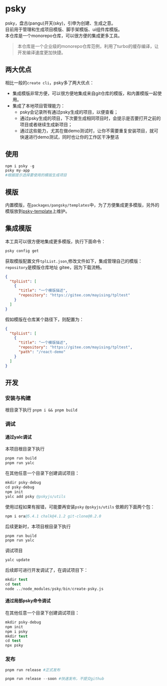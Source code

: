 # psky
psky，盘古(pangu)开天(sky)，引申为创建、生成之意。<br>
目前用于管理和生成项目模版、脚手架模版、ui组件库模版。<br>
本仓库是一个monorepo仓库，可以很方便的集成更多工具。
>本仓库是一个企业级的monorepo仓库范例，利用了turbo的缓存编译，让开发编译速度更加快捷。

## 两大优点
相比一般的`create cli`，psky多了两大优点：
- 集成模版非常方便，可以很方便地集成来自git仓库的模版，和内置模版一起使用。
- 集成了本地项目管理能力：
  - psky会记录所有通过psky生成的项目，以便查看；
  - 通过psky生成的项目，下次要生成相同项目时，会提示是否要打开之前的项目或者继续生成新项目；
  - 通过这些能力，尤其在做demo测试时，让你不需要重复安装项目，就可快速进行demo测试，同时也让你的工作区干净整洁

## 使用
```s
npm i psky -g
psky my-app
#根据提示选择要使用的模版生成项目
```

## 模版
内置模版，在`packages/pangsky/templates`中，为了方便集成更多模版，另外的模版放到[psky-template](https://gitee.com/mayising/psky-template.git)上维护。

## 集成模版
本工具可以很方便地集成更多模版，执行下面命令：
```s
psky config get
```
获取模版配置文件`tplList.json`,修改文件如下，集成管理自己的模版：
`repository`是模版仓库地址 gitee，因为下载流畅。
```json
{
  "tplList": [
    {
      "title": "一个模版描述",
      "repository": "https://gitee.com/mayising/tpltest"
    }
  ]
}
```
假如模版在仓库某个路径下，则配置为：
```json
{
  "tplList": [
    {
      "title": "一个模版描述",
      "repository": "https://gitee.com/mayising/tpltest",
      "path": "/react-demo"
    }
  ]
}
```

## 开发
### 安装与构建
根目录下执行 `pnpm i && pnpm build`

### 调试

#### 通过yalc调试
本项目根目录下执行
```s
pnpm run build
pnpm run yalc
```

在其他任意一个目录下创建调试项目：
```s
mkdir psky-debug
cd psky-debug
npm init
yalc add psky @pskyjs/utils
```
使用过程如果有报错，可能要再安装`psky` `@pskyjs/utils` 依赖的下面两个包：
```s
npm i ora@5.4.1 chalk@4.1.2 git-clone@0.2.0
```
后续更新时，本项目根目录下执行
```s
pnpm run build
pnpm run yalc
```
调试项目
```s
yalc update
```


后续即可进行开发调试了，在调试项目下：
```s
mkdir test
cd test
node ../node_modules/psky/bin/create-psky.js
```


#### 通过局部psky命令调试
在其他任意一个目录下创建调试项目：
```s
mkdir psky-debug
npm init
npm i psky
mkdir test
cd test
npx psky
```


### 发布
```s
pnpm run release #正式发布
```
```s
pnpm run release --soon #快速发布，不提交github
```
